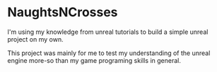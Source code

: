 # NaughtsNCrosses
I'm using my knowledge from unreal tutorials to build a simple unreal project on my own.

This project was mainly for me to test my understanding of the unreal engine more-so than my game programing skills
in general.

